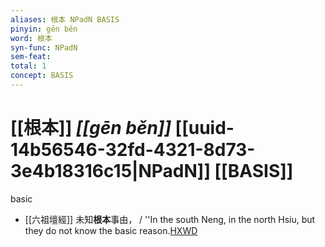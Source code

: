 ```yaml
---
aliases: 根本 NPadN BASIS
pinyin: gēn běn
word: 根本
syn-func: NPadN
sem-feat: 
total: 1
concept: BASIS 
---
```

# [[根本]] *[[gēn běn]]*  [[uuid-14b56546-32fd-4321-8d73-3e4b18316c15|NPadN]] [[BASIS]]
basic
 - [[六祖壇經]] 未知**根本**事由， / ''In the south Neng, in the north Hsiu, but they do not know the basic reason.[HXWD](https://hxwd.org/textview.html?location=KR6q0082_T_001-0342a.80)